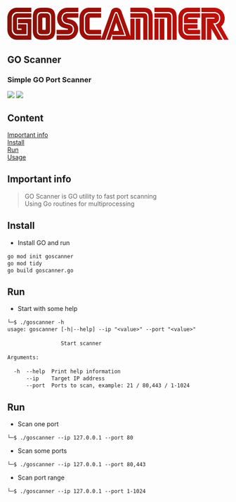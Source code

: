 
![logo](logo.png)

## GO Scanner  
### Simple GO Port Scanner  


![](https://img.shields.io/badge/version-1.0-red)
![](https://img.shields.io/badge/go-1.18-red)

## Content  
[Important info](#important_info)  
[Install](#install)  
[Run](#install)  
[Usage](#usage)  


<a name="important_info"/>

## Important info  
</a>  

> GO Scanner is GO utility to fast port scanning    
> Using Go routines for multiprocessing    

<a name="install"/>  

## Install  
</a>  

- Install GO and run  
```
go mod init goscanner
go mod tidy 
go build goscanner.go  
```

<a name="run"/>  

## Run  
</a>  

- Start with some help  
```
└─$ ./goscanner -h       
usage: goscanner [-h|--help] --ip "<value>" --port "<value>"

                 Start scanner

Arguments:

  -h  --help  Print help information
      --ip    Target IP address
      --port  Ports to scan, example: 21 / 80,443 / 1-1024
```

<a name="run"/>  

## Run  
</a>  

- Scan one port  
```
└─$ ./goscanner --ip 127.0.0.1 --port 80        
```

- Scan some ports  
```
└─$ ./goscanner --ip 127.0.0.1 --port 80,443       
```

- Scan port range  
```
└─$ ./goscanner --ip 127.0.0.1 --port 1-1024       
```